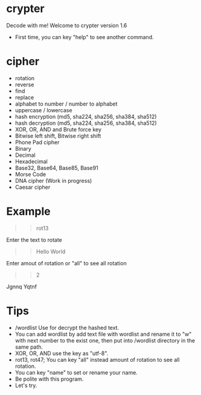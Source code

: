 # crypter
Decode with me!
Welcome to crypter version 1.6

- First time, you can key "help" to see another command.

# cipher

- rotation
- reverse
- find
- replace
- alphabet to number / number to alphabet
- uppercase / lowercase
- hash encryption (md5, sha224, sha256, sha384, sha512)
- hash decryption (md5, sha224, sha256, sha384, sha512)
- XOR, OR, AND and Brute force key
- Bitwise left shift, Bitwise right shift
- Phone Pad cipher
- Binary
- Decimal
- Hexadecimal
- Base32, Base64, Base85, Base91
- Morse Code
- DNA cipher (Work in progress)
- Caesar cipher

# Example

>> rot13

Enter the text to rotate

>> Hello World

Enter amout of rotation or "all" to see all rotation

>> 2

Jgnnq Yqtnf

# Tips
- /wordlist Use for decrypt the hashed text.
- You can add wordlist by add text file with wordlist and rename it to "w" with next number to the exist one, then put into /wordlist directory in the same path.
- XOR, OR, AND use the key as "utf-8".
- rot13, rot47; You can key "all" instead amount of rotation to see all rotation.
- You can key "name" to set or rename your name.
- Be polite with this program.
- Let's try.
